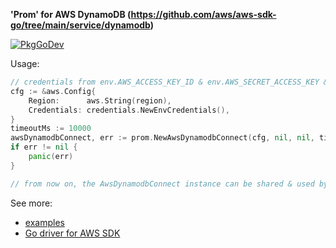 **'Prom' for AWS DynamoDB (https://github.com/aws/aws-sdk-go/tree/main/service/dynamodb)**

[![PkgGoDev](https://pkg.go.dev/badge/github.com/btnguyen2k/prom)](https://pkg.go.dev/github.com/btnguyen2k/prom#AwsDynamodbConnect)

Usage:

```go
// credentials from env.AWS_ACCESS_KEY_ID & env.AWS_SECRET_ACCESS_KEY & env.AWS_SESSION_TOKEN
cfg := &aws.Config{
    Region:      aws.String(region),
    Credentials: credentials.NewEnvCredentials(),
}
timeoutMs := 10000
awsDynamodbConnect, err := prom.NewAwsDynamodbConnect(cfg, nil, nil, timeoutMs)
if err != nil {
    panic(err)
}

// from now on, the AwsDynamodbConnect instance can be shared & used by all goroutines within the application
```

See more:
- [examples](examples/)
- [Go driver for AWS SDK](https://github.com/aws/aws-sdk-go/)
